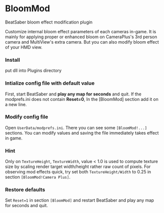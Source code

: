 # BloomMod
BeatSaber bloom effect modification plugin

Customize internal bloom effect parameters of each cameras in-game.
It is mainly for applying proper or enhanced bloom on CameraPlus's 3rd person camera and MultiView's extra camera.
But you can also modify bloom effect of your HMD view.

### Install

put dll into Plugins directory

### Intialize config file with default value

First, start BeatSaber and **play any map for seconds** and quit.
If the modprefs.ini does not contain **Reset=0**, In the [BloomMod] section add it on a new line.

### Modify config file

Open `UserData/modprefs.ini`. There you can see some `[BloomMod!...]` sections.
You can modify values and saving the file immediately takes effect in game.

### Hint

Only on `TextureHeight`, `TextureWidth`, value < 1.0 is used to compute texture size by scaling render target width/height rather raw count of pixels. 
For observing mod effects quick, try set both `TextureHeight/Width` to 0.25 in section `[BloomMod!Camera Plus]`.

### Restore defaults

Set `Reset=1` in section `[BloomMod]` and restart BeatSaber and play any map for seconds and quit.
